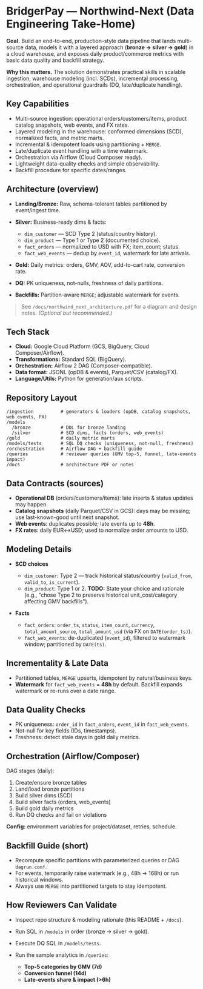# BridgerPay — Northwind-Next (Data Engineering Take-Home)

**Goal.** Build an end-to-end, production-style data pipeline that lands multi-source data, models it with a layered approach (**bronze → silver → gold**) in a cloud warehouse, and exposes daily product/commerce metrics with basic data quality and backfill strategy.

**Why this matters.** The solution demonstrates practical skills in scalable ingestion, warehouse modeling (incl. SCDs), incremental processing, orchestration, and operational guardrails (DQ, late/duplicate handling).

## Key Capabilities

* Multi-source ingestion: operational orders/customers/items, product catalog snapshots, web events, and FX rates.
* Layered modeling in the warehouse: conformed dimensions (SCD), normalized facts, and metric marts.
* Incremental & idempotent loads using partitioning + `MERGE`.
* Late/duplicate event handling with a time watermark.
* Orchestration via Airflow (Cloud Composer ready).
* Lightweight data-quality checks and simple observability.
* Backfill procedure for specific dates/ranges.

## Architecture (overview)

* **Landing/Bronze:** Raw, schema-tolerant tables partitioned by event/ingest time.
* **Silver:** Business-ready dims & facts:

  * `dim_customer` — SCD Type 2 (status/country history).
  * `dim_product` — Type 1 or Type 2 (documented choice).
  * `fact_orders` — normalized to USD with FX; item_count; status.
  * `fact_web_events` — dedup by `event_id`, watermark for late arrivals.
* **Gold:** Daily metrics: orders, GMV, AOV, add-to-cart rate, conversion rate.
* **DQ:** PK uniqueness, not-nulls, freshness of daily partitions.
* **Backfills:** Partition-aware `MERGE`; adjustable watermark for events.

> See `/docs/northwind_next_architecture.pdf` for a diagram and design notes. *(Optional but recommended.)*

## Tech Stack

* **Cloud:** Google Cloud Platform (GCS, BigQuery, Cloud Composer/Airflow).
* **Transformations:** Standard SQL (BigQuery).
* **Orchestration:** Airflow 2 DAG (Composer-compatible).
* **Data format:** JSONL (opDB & events), Parquet/CSV (catalog/FX).
* **Language/Utils:** Python for generation/aux scripts.

## Repository Layout

```
/ingestion          # generators & loaders (opDB, catalog snapshots, web events, FX)
/models
  /bronze           # DDL for bronze landing
  /silver           # SCD dims, facts (orders, web_events)
/gold               # daily metric marts
/models/tests       # SQL DQ checks (uniqueness, not-null, freshness)
/orchestration      # Airflow DAG + backfill guide
/queries            # reviewer queries (GMV top-5, funnel, late-events impact)
/docs               # architecture PDF or notes
```

## Data Contracts (sources)

* **Operational DB** (orders/customers/items): late inserts & status updates may happen.
* **Catalog snapshots** (daily Parquet/CSV in GCS): days may be missing; use last-known-good until next snapshot.
* **Web events**: duplicates possible; late events up to **48h**.
* **FX rates**: daily EUR↔USD; used to normalize order amounts to USD.

## Modeling Details

* **SCD choices**

  * `dim_customer`: Type 2 — track historical status/country (`valid_from`, `valid_to`, `is_current`).
  * `dim_product`: Type 1 or 2. **TODO:** State your choice and rationale (e.g., “chose Type 2 to preserve historical unit_cost/category affecting GMV backfills”).
* **Facts**

  * `fact_orders`: `order_ts`, `status`, `item_count`, `currency`, `total_amount_source`, `total_amount_usd` (via FX on `DATE(order_ts)`).
  * `fact_web_events`: de-duplicated (`event_id`), filtered to watermark window; partitioned by `DATE(ts)`.

## Incrementality & Late Data

* Partitioned tables, `MERGE` upserts, idempotent by natural/business keys.
* **Watermark** for `fact_web_events` = **48h** by default.
  Backfill expands watermark or re-runs over a date range.

## Data Quality Checks

* PK uniqueness: `order_id` in `fact_orders`, `event_id` in `fact_web_events`.
* Not-null for key fields (IDs, timestamps).
* Freshness: detect stale days in gold daily metrics.

## Orchestration (Airflow/Composer)

DAG stages (daily):

1. Create/ensure bronze tables
2. Land/load bronze partitions
3. Build silver dims (SCD)
4. Build silver facts (orders, web_events)
5. Build gold daily metrics
6. Run DQ checks and fail on violations

**Config:** environment variables for project/dataset, retries, schedule.

## Backfill Guide (short)

* Recompute specific partitions with parameterized queries or DAG `dagrun.conf`.
* For events, temporarily raise watermark (e.g., 48h → 168h) or run historical windows.
* Always use `MERGE` into partitioned targets to stay idempotent.

## How Reviewers Can Validate

* Inspect repo structure & modeling rationale (this README + `/docs`).
* Run SQL in `/models` in order (bronze → silver → gold).
* Execute DQ SQL in `/models/tests`.
* Run the sample analytics in `/queries`:

  * **Top-5 categories by GMV (7d)**
  * **Conversion funnel (14d)**
  * **Late-events share & impact (>6h)**
